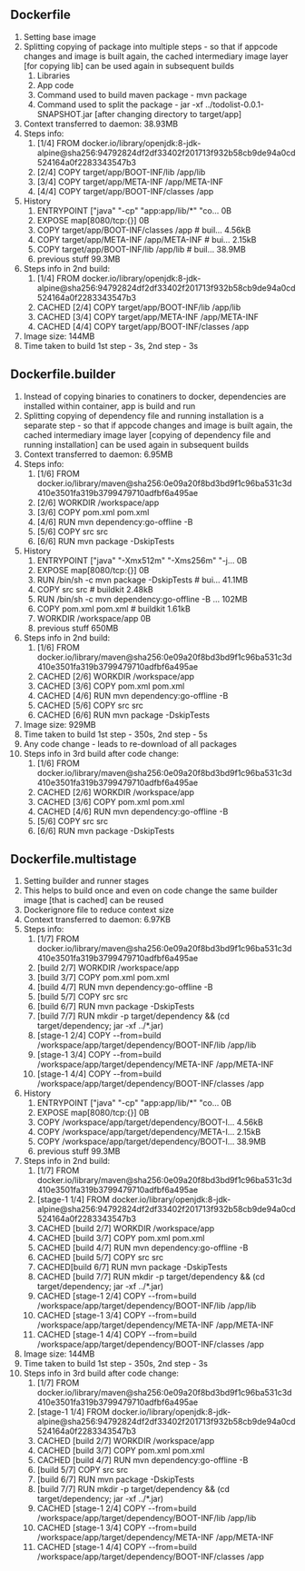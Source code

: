## Dockerfile
1. Setting base image
2. Splitting copying of package into multiple steps - so that if appcode changes and image is built again, 
    the cached intermediary image layer [for copying lib] can be used again in subsequent builds
    1. Libraries
    2. App code 
    3. Command used to build maven package - mvn package
    4. Command used to split the package - jar -xf ../todolist-0.0.1-SNAPSHOT.jar [after changing directory to target/app]
3. Context transferred to daemon: 38.93MB
4. Steps info:
    1. [1/4] FROM docker.io/library/openjdk:8-jdk-alpine@sha256:94792824df2df33402f201713f932b58cb9de94a0cd524164a0f2283343547b3
    2. [2/4] COPY target/app/BOOT-INF/lib /app/lib
    3. [3/4] COPY target/app/META-INF /app/META-INF
    4. [4/4] COPY target/app/BOOT-INF/classes /app
5. History
    1. ENTRYPOINT ["java" "-cp" "app:app/lib/*" "co…   0B
    2. EXPOSE map[8080/tcp:{}]                         0B
    3. COPY target/app/BOOT-INF/classes /app # buil…   4.56kB
    4. COPY target/app/META-INF /app/META-INF # bui…   2.15kB
    5. COPY target/app/BOOT-INF/lib /app/lib # buil…   38.9MB
    6. previous stuff  99.3MB 
6. Steps info in 2nd build:
    1. [1/4] FROM docker.io/library/openjdk:8-jdk-alpine@sha256:94792824df2df33402f201713f932b58cb9de94a0cd524164a0f2283343547b3 
    2. CACHED [2/4] COPY target/app/BOOT-INF/lib /app/lib
    3. CACHED [3/4] COPY target/app/META-INF /app/META-INF
    4. CACHED [4/4] COPY target/app/BOOT-INF/classes /app
7. Image size: 144MB
8. Time taken to build 1st step - 3s, 2nd step - 3s

## Dockerfile.builder
1. Instead of copying binaries to conatiners to docker, dependencies are installed within container, app is build and run
2. Splitting copying of dependency file and running installation is a separate step - so that if appcode changes and image is built again, 
    the cached intermediary image layer [copying of dependency file and running installation] can be used again in subsequent builds
3. Context transferred to daemon: 6.95MB
4. Steps info:
    1. [1/6] FROM docker.io/library/maven@sha256:0e09a20f8bd3bd9f1c96ba531c3d410e3501fa319b3799479710adfbf6a495ae
    2. [2/6] WORKDIR /workspace/app
    3. [3/6] COPY pom.xml pom.xml
    4. [4/6] RUN mvn dependency:go-offline -B
    5. [5/6] COPY src src
    6. [6/6] RUN mvn package -DskipTests
5. History
    1. ENTRYPOINT ["java" "-Xmx512m" "-Xms256m" "-j…   0B
    2. EXPOSE map[8080/tcp:{}]                         0B
    3. RUN /bin/sh -c mvn package -DskipTests # bui…   41.1MB
    4. COPY src src # buildkit                         2.48kB
    5. RUN /bin/sh -c mvn dependency:go-offline -B …   102MB
    6. COPY pom.xml pom.xml # buildkit                 1.61kB
    7. WORKDIR /workspace/app                          0B
    8. previous stuff  650MB 
6. Steps info in 2nd build:
    1. [1/6] FROM docker.io/library/maven@sha256:0e09a20f8bd3bd9f1c96ba531c3d410e3501fa319b3799479710adfbf6a495ae
    2. CACHED [2/6] WORKDIR /workspace/app
    3. CACHED [3/6] COPY pom.xml pom.xml
    4. CACHED [4/6] RUN mvn dependency:go-offline -B
    5. CACHED [5/6] COPY src src
    6. CACHED [6/6] RUN mvn package -DskipTests
7. Image size: 929MB
8. Time taken to build 1st step - 350s, 2nd step - 5s
9. Any code change - leads to re-download of all packages
10. Steps info in 3rd build after code change:
    1. [1/6] FROM docker.io/library/maven@sha256:0e09a20f8bd3bd9f1c96ba531c3d410e3501fa319b3799479710adfbf6a495ae
    2. CACHED [2/6] WORKDIR /workspace/app
    3. CACHED [3/6] COPY pom.xml pom.xml
    4. CACHED [4/6] RUN mvn dependency:go-offline -B
    5. [5/6] COPY src src
    6. [6/6] RUN mvn package -DskipTests

## Dockerfile.multistage
1. Setting builder and runner stages
2. This helps to build once and even on code change the same builder image [that is cached] can be reused
3. Dockerignore file to reduce context size
3. Context transferred to daemon: 6.97KB
4. Steps info:
    1. [1/7] FROM docker.io/library/maven@sha256:0e09a20f8bd3bd9f1c96ba531c3d410e3501fa319b3799479710adfbf6a495ae
    2. [build 2/7] WORKDIR /workspace/app
    3. [build 3/7] COPY pom.xml pom.xml
    4. [build 4/7] RUN mvn dependency:go-offline -B
    5. [build 5/7] COPY src src 
    6. [build 6/7] RUN mvn package -DskipTests
    7. [build 7/7] RUN mkdir -p target/dependency && (cd target/dependency; jar -xf ../*.jar)
    8. [stage-1 2/4] COPY --from=build /workspace/app/target/dependency/BOOT-INF/lib /app/lib
    9. [stage-1 3/4] COPY --from=build /workspace/app/target/dependency/META-INF /app/META-INF
    10. [stage-1 4/4] COPY --from=build /workspace/app/target/dependency/BOOT-INF/classes /app
5. History
    1. ENTRYPOINT ["java" "-cp" "app:app/lib/*" "co…   0B
    2. EXPOSE map[8080/tcp:{}]                         0B
    3. COPY /workspace/app/target/dependency/BOOT-I…   4.56kB
    4. COPY /workspace/app/target/dependency/META-I…   2.15kB
    5. COPY /workspace/app/target/dependency/BOOT-I…   38.9MB
    6. previous stuff  99.3MB 
6. Steps info in 2nd build:
    1. [1/7] FROM docker.io/library/maven@sha256:0e09a20f8bd3bd9f1c96ba531c3d410e3501fa319b3799479710adfbf6a495ae
    2. [stage-1 1/4] FROM docker.io/library/openjdk:8-jdk-alpine@sha256:94792824df2df33402f201713f932b58cb9de94a0cd524164a0f2283343547b3
    3. CACHED [build 2/7] WORKDIR /workspace/app
    4. CACHED [build 3/7] COPY pom.xml pom.xml
    5. CACHED [build 4/7] RUN mvn dependency:go-offline -B
    6. CACHED [build 5/7] COPY src src 
    7. CACHED[build 6/7] RUN mvn package -DskipTests
    8. CACHED [build 7/7] RUN mkdir -p target/dependency && (cd target/dependency; jar -xf ../*.jar)
    9. CACHED [stage-1 2/4] COPY --from=build /workspace/app/target/dependency/BOOT-INF/lib /app/lib
    10. CACHED [stage-1 3/4] COPY --from=build /workspace/app/target/dependency/META-INF /app/META-INF
    11. CACHED [stage-1 4/4] COPY --from=build /workspace/app/target/dependency/BOOT-INF/classes /app
7. Image size: 144MB
8. Time taken to build 1st step - 350s, 2nd step - 3s
9. Steps info in 3rd build after code change:
    1. [1/7] FROM docker.io/library/maven@sha256:0e09a20f8bd3bd9f1c96ba531c3d410e3501fa319b3799479710adfbf6a495ae
    2. [stage-1 1/4] FROM docker.io/library/openjdk:8-jdk-alpine@sha256:94792824df2df33402f201713f932b58cb9de94a0cd524164a0f2283343547b3
    3. CACHED [build 2/7] WORKDIR /workspace/app
    4. CACHED [build 3/7] COPY pom.xml pom.xml
    5. CACHED [build 4/7] RUN mvn dependency:go-offline -B
    6. [build 5/7] COPY src src 
    7. [build 6/7] RUN mvn package -DskipTests
    8. [build 7/7] RUN mkdir -p target/dependency && (cd target/dependency; jar -xf ../*.jar)
    9. CACHED [stage-1 2/4] COPY --from=build /workspace/app/target/dependency/BOOT-INF/lib /app/lib
    10. CACHED [stage-1 3/4] COPY --from=build /workspace/app/target/dependency/META-INF /app/META-INF
    11. CACHED [stage-1 4/4] COPY --from=build /workspace/app/target/dependency/BOOT-INF/classes /app

